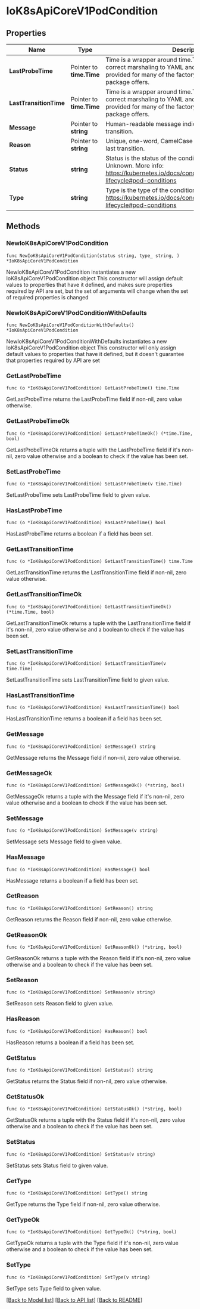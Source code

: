 # IoK8sApiCoreV1PodCondition

## Properties

Name | Type | Description | Notes
------------ | ------------- | ------------- | -------------
**LastProbeTime** | Pointer to **time.Time** | Time is a wrapper around time.Time which supports correct marshaling to YAML and JSON.  Wrappers are provided for many of the factory methods that the time package offers. | [optional] 
**LastTransitionTime** | Pointer to **time.Time** | Time is a wrapper around time.Time which supports correct marshaling to YAML and JSON.  Wrappers are provided for many of the factory methods that the time package offers. | [optional] 
**Message** | Pointer to **string** | Human-readable message indicating details about last transition. | [optional] 
**Reason** | Pointer to **string** | Unique, one-word, CamelCase reason for the condition&#39;s last transition. | [optional] 
**Status** | **string** | Status is the status of the condition. Can be True, False, Unknown. More info: https://kubernetes.io/docs/concepts/workloads/pods/pod-lifecycle#pod-conditions | 
**Type** | **string** | Type is the type of the condition. More info: https://kubernetes.io/docs/concepts/workloads/pods/pod-lifecycle#pod-conditions | 

## Methods

### NewIoK8sApiCoreV1PodCondition

`func NewIoK8sApiCoreV1PodCondition(status string, type_ string, ) *IoK8sApiCoreV1PodCondition`

NewIoK8sApiCoreV1PodCondition instantiates a new IoK8sApiCoreV1PodCondition object
This constructor will assign default values to properties that have it defined,
and makes sure properties required by API are set, but the set of arguments
will change when the set of required properties is changed

### NewIoK8sApiCoreV1PodConditionWithDefaults

`func NewIoK8sApiCoreV1PodConditionWithDefaults() *IoK8sApiCoreV1PodCondition`

NewIoK8sApiCoreV1PodConditionWithDefaults instantiates a new IoK8sApiCoreV1PodCondition object
This constructor will only assign default values to properties that have it defined,
but it doesn't guarantee that properties required by API are set

### GetLastProbeTime

`func (o *IoK8sApiCoreV1PodCondition) GetLastProbeTime() time.Time`

GetLastProbeTime returns the LastProbeTime field if non-nil, zero value otherwise.

### GetLastProbeTimeOk

`func (o *IoK8sApiCoreV1PodCondition) GetLastProbeTimeOk() (*time.Time, bool)`

GetLastProbeTimeOk returns a tuple with the LastProbeTime field if it's non-nil, zero value otherwise
and a boolean to check if the value has been set.

### SetLastProbeTime

`func (o *IoK8sApiCoreV1PodCondition) SetLastProbeTime(v time.Time)`

SetLastProbeTime sets LastProbeTime field to given value.

### HasLastProbeTime

`func (o *IoK8sApiCoreV1PodCondition) HasLastProbeTime() bool`

HasLastProbeTime returns a boolean if a field has been set.

### GetLastTransitionTime

`func (o *IoK8sApiCoreV1PodCondition) GetLastTransitionTime() time.Time`

GetLastTransitionTime returns the LastTransitionTime field if non-nil, zero value otherwise.

### GetLastTransitionTimeOk

`func (o *IoK8sApiCoreV1PodCondition) GetLastTransitionTimeOk() (*time.Time, bool)`

GetLastTransitionTimeOk returns a tuple with the LastTransitionTime field if it's non-nil, zero value otherwise
and a boolean to check if the value has been set.

### SetLastTransitionTime

`func (o *IoK8sApiCoreV1PodCondition) SetLastTransitionTime(v time.Time)`

SetLastTransitionTime sets LastTransitionTime field to given value.

### HasLastTransitionTime

`func (o *IoK8sApiCoreV1PodCondition) HasLastTransitionTime() bool`

HasLastTransitionTime returns a boolean if a field has been set.

### GetMessage

`func (o *IoK8sApiCoreV1PodCondition) GetMessage() string`

GetMessage returns the Message field if non-nil, zero value otherwise.

### GetMessageOk

`func (o *IoK8sApiCoreV1PodCondition) GetMessageOk() (*string, bool)`

GetMessageOk returns a tuple with the Message field if it's non-nil, zero value otherwise
and a boolean to check if the value has been set.

### SetMessage

`func (o *IoK8sApiCoreV1PodCondition) SetMessage(v string)`

SetMessage sets Message field to given value.

### HasMessage

`func (o *IoK8sApiCoreV1PodCondition) HasMessage() bool`

HasMessage returns a boolean if a field has been set.

### GetReason

`func (o *IoK8sApiCoreV1PodCondition) GetReason() string`

GetReason returns the Reason field if non-nil, zero value otherwise.

### GetReasonOk

`func (o *IoK8sApiCoreV1PodCondition) GetReasonOk() (*string, bool)`

GetReasonOk returns a tuple with the Reason field if it's non-nil, zero value otherwise
and a boolean to check if the value has been set.

### SetReason

`func (o *IoK8sApiCoreV1PodCondition) SetReason(v string)`

SetReason sets Reason field to given value.

### HasReason

`func (o *IoK8sApiCoreV1PodCondition) HasReason() bool`

HasReason returns a boolean if a field has been set.

### GetStatus

`func (o *IoK8sApiCoreV1PodCondition) GetStatus() string`

GetStatus returns the Status field if non-nil, zero value otherwise.

### GetStatusOk

`func (o *IoK8sApiCoreV1PodCondition) GetStatusOk() (*string, bool)`

GetStatusOk returns a tuple with the Status field if it's non-nil, zero value otherwise
and a boolean to check if the value has been set.

### SetStatus

`func (o *IoK8sApiCoreV1PodCondition) SetStatus(v string)`

SetStatus sets Status field to given value.


### GetType

`func (o *IoK8sApiCoreV1PodCondition) GetType() string`

GetType returns the Type field if non-nil, zero value otherwise.

### GetTypeOk

`func (o *IoK8sApiCoreV1PodCondition) GetTypeOk() (*string, bool)`

GetTypeOk returns a tuple with the Type field if it's non-nil, zero value otherwise
and a boolean to check if the value has been set.

### SetType

`func (o *IoK8sApiCoreV1PodCondition) SetType(v string)`

SetType sets Type field to given value.



[[Back to Model list]](../README.md#documentation-for-models) [[Back to API list]](../README.md#documentation-for-api-endpoints) [[Back to README]](../README.md)



